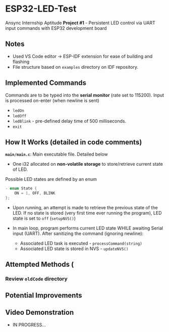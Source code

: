 # ESP32-LED-Test
 
Ansync Internship Aptitude **Project #1** - Persistent LED control via UART input commands with ESP32 development board  

## Notes
- Used VS Code editor -> ESP-IDF extension for ease of building and flashing  
- File structure based on `examples` directory on IDF repository.

## Implemented Commands
Commands are to be typed into the **serial monitor** (rate set to 115200). Input is processed on-enter (when newline is sent)

- `ledOn` 
- `ledOff` 
- `ledBlink` - pre-defined delay time of 500 milliseconds. 
- `exit`

## How It Works (detailed in code comments)
**`main/main.c`**: Main executable file. Detailed below
- One i32 allocated on **non-volatile storage** to store/retrieve current state of LED. 

Possible LED states are defined by an enum  
```c
- enum State {
    ON = 1, OFF, BLINK
};
```

- Upon running, an attempt is made to retrieve the previous state of the LED. If no state is stored (very first time ever running the program), LED state is set to `off` (`setupNVS()`) 

- In main loop, program performs current LED state WHILE awaiting Serial input (UART). After sanitizing the command (ignoring newline):  
    -  Associated LED task is executed - `processCommand(string)`  
    -  Associated LED state is stored in NVS - `updateNVS()`

## Attempted Methods (
### Review `oldCode` directory




## Potential Improvements

## Video Demonstration
- IN PROGRESS...
